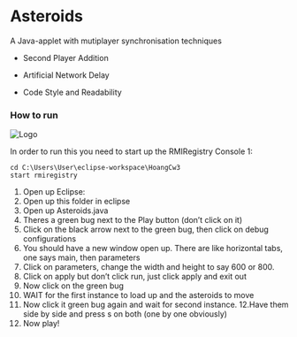 # Asteroids
A Java-applet with mutiplayer synchronisation techniques

- Second Player Addition 

- Artificial Network Delay 

- Code Style and Readability
### How to run
<img src="https://media.giphy.com/media/kE8CjtqCsyOjMDhptx/giphy.gif" alt="Logo">

In order to run this you need to start up the RMIRegistry
Console 1:

```
cd C:\Users\User\eclipse-workspace\HoangCw3
start rmiregistry

```
1. Open up Eclipse:
2. Open up this folder in eclipse 
3. Open up Asteroids.java
4. Theres a green bug next to the Play button (don’t click on it)
5. Click on the black arrow next to the green bug, then click on debug configurations
6. You should have a new window open up. There are like horizontal tabs, one says main, then parameters
7. Click on parameters, change the width and height to say 600 or 800.
8. Click on apply but don’t click run, just click apply and exit out
9. Now click on the green bug
10. WAIT for the first instance to load up and the asteroids to move
11. Now click it green bug again and wait for second instance.
12.Have them side by side and press s on both (one by one obviously)
13. Now play!
